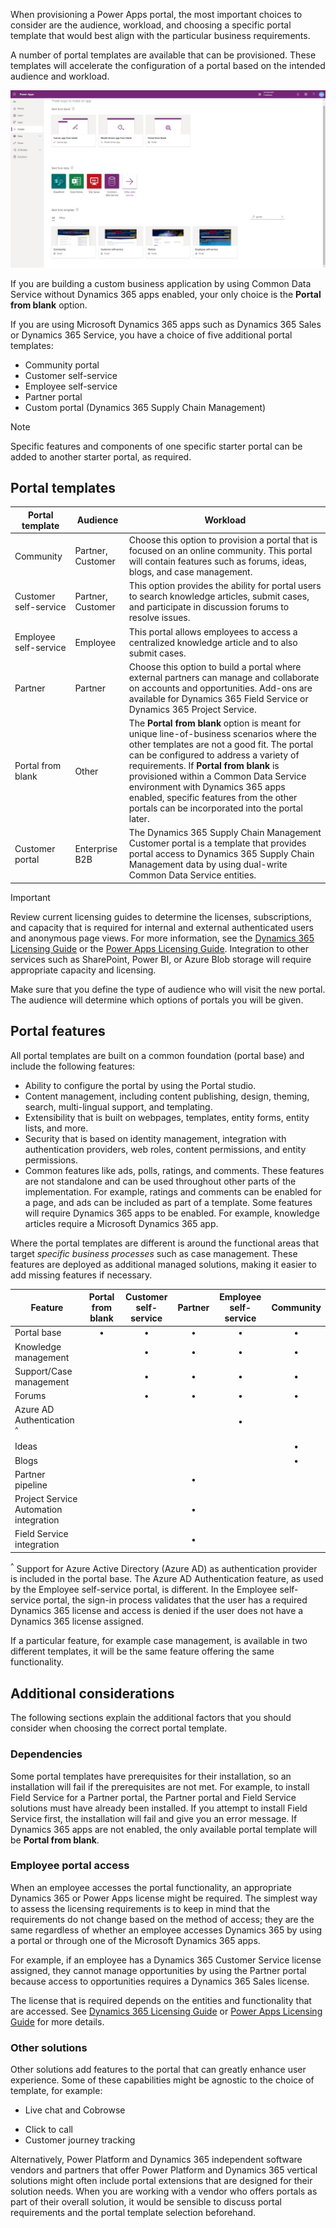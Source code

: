 When provisioning a Power Apps portal, the most important choices to consider are the audience, workload, and choosing a specific portal template that would best align with the particular business requirements.

A number of portal templates are available that can be provisioned. These templates will accelerate the configuration of a portal based on the intended audience and workload.  

![Portal Templates](../media/2-1-portal-templates.png)

If you are building a custom business application by using Common Data Service without Dynamics 365 apps enabled, your only choice is the **Portal from blank** option.

If you are using Microsoft Dynamics 365 apps such as Dynamics 365 Sales or Dynamics 365 Service, you have a choice of five additional portal templates:

- Community portal
- Customer self-service
- Employee self-service
- Partner portal
- Custom portal (Dynamics 365 Supply Chain Management)

> [!NOTE]
> Specific features and components of one specific starter portal can be added to another starter portal, as required.

## Portal templates

| Portal template       | Audience          | Workload                                                     |
| --------------------- | ----------------- | ------------------------------------------------------------ |
| Community             | Partner, Customer | Choose this option to provision a portal that is focused on an online community. This portal will contain features such as forums, ideas, blogs, and case management. |
| Customer self-service | Partner, Customer | This option provides the ability for portal users to search knowledge articles, submit cases, and participate in discussion forums to resolve issues. |
| Employee self-service | Employee          | This portal allows employees to access a centralized knowledge article and to also submit cases. |
| Partner               | Partner           | Choose this option to build a portal where external partners can manage and collaborate on accounts and opportunities. Add-ons are available for Dynamics 365 Field Service or Dynamics 365 Project Service. |
| Portal from blank     | Other             | The **Portal from blank** option is meant for unique line-of-business scenarios where the other templates are not a good fit. The portal can be configured to address a variety of requirements. If **Portal from blank** is provisioned within a Common Data Service environment with Dynamics 365 apps enabled, specific features from the other portals can be incorporated into the portal later. |
| Customer portal       | Enterprise B2B    | The Dynamics 365 Supply Chain Management Customer portal is a template that provides portal access to Dynamics 365 Supply Chain Management data by using dual-write Common Data Service entities. |

> [!IMPORTANT]
> Review current licensing guides to determine the licenses, subscriptions, and capacity that is required for internal and external authenticated users and anonymous page views. For more information, see the [Dynamics 365 Licensing Guide](https://go.microsoft.com/fwlink/p/?LinkId=866544) or the 
[Power Apps Licensing Guide](https://go.microsoft.com/fwlink/?linkid=2085130). Integration to other services such as SharePoint, Power BI, or Azure Blob storage will require appropriate capacity and licensing.

Make sure that you define the type of audience who will visit the new portal. The audience will determine which options of portals you will be given.

## Portal features

All portal templates are built on a common foundation (portal base) and include the following features:

- Ability to configure the portal by using the Portal studio.
- Content management, including content publishing, design, theming, search, multi-lingual support, and templating.
- Extensibility that is built on webpages, templates, entity forms, entity lists, and more. 
- Security that is based on identity management, integration with authentication providers, web roles, content permissions, and entity permissions.
- Common features like ads, polls, ratings, and comments. These features are not standalone and can be used throughout other parts of the implementation. For example, ratings and comments can be enabled for a page, and ads can be included as part of a template. Some features will require Dynamics 365 apps to be enabled. For example, knowledge articles require a Microsoft Dynamics 365 app.

Where the portal templates are different is around the functional areas that target *specific business processes* such as case management. These features are deployed as additional managed solutions, making it easier to add missing features if necessary.

| Feature                                | Portal from blank | Customer self-service | Partner | Employee self-service | Community |
| -------------------------------------- | :-----------: | :-------------------: | :------------: | :--------------------------: | :--------------: |
| Portal base                            | •             | •                     | •              | •                            | •                |
| Knowledge management                   |               | •                     | •              | •                            | •                |
| Support/Case management                |               | •                     | •              | •                            | •                |
| Forums                                 |               | •                     | •              | •                            | •                |
| Azure AD Authentication <sup>^</sup>   |               |                       |                | •                            |                  |
| Ideas                                  |               |                       |                |                              | •                |
| Blogs                                  |               |                       |                |                              | •                |
| Partner pipeline                       |               |                       | •              |                              |                  |
| Project Service Automation integration |               |                       | •              |                              |                  |
| Field Service integration              |               |                       | •              |                              |                  |

<sup>^</sup> Support for Azure Active Directory (Azure AD) as authentication provider is included in the portal base. The Azure AD Authentication feature, as used by the Employee self-service portal, is different. In the Employee self-service portal, the sign-in process validates that the user has a required Dynamics 365 license and access is denied if the user does not have a Dynamics 365 license assigned.

If a particular feature, for example case management, is available in two different templates, it will be the same feature offering the same functionality.

## Additional considerations

The following sections explain the additional factors that you should consider when choosing the correct portal template.

### Dependencies

Some portal templates have prerequisites for their installation, so an installation will fail if the prerequisites are not met. For example, to install Field Service for a Partner portal, the Partner portal and Field Service solutions must have already been installed. If you attempt to install Field Service first, the installation will fail and give you an error message. If Dynamics 365 apps are not enabled, the only available portal template will be **Portal from blank**.

### Employee portal access 

When an employee accesses the portal functionality, an appropriate Dynamics 365 or Power Apps license might be required. The simplest way to assess the licensing requirements is to keep in mind that the requirements do not change based on the method of access; they are the same regardless of whether an employee accesses Dynamics 365 by using a portal or through one of the Microsoft Dynamics 365 apps. 

For example, if an employee has a Dynamics 365 Customer Service license assigned, they cannot manage opportunities by using the Partner portal because access to opportunities requires a Dynamics 365 Sales license.

The license that is required depends on the entities and functionality that are accessed. See [Dynamics 365 Licensing Guide](https://go.microsoft.com/fwlink/?LinkId=866544&clcid=0x409) or [Power Apps Licensing Guide](https://go.microsoft.com/fwlink/?LinkId=2085130&clcid=0x409) for more details.

### Other solutions

Other solutions add features to the portal that can greatly enhance user experience. Some of these capabilities might be agnostic to the choice of template, for example: 

- Live chat and Cobrowse
* Click to call
* Customer journey tracking

Alternatively, Power Platform and Dynamics 365 independent software vendors and partners that offer Power Platform and Dynamics 365 vertical solutions might often include portal extensions that are designed for their solution needs. When you are working with a vendor who offers portals as part of their overall solution, it would be sensible to discuss portal requirements and the portal template selection beforehand.
